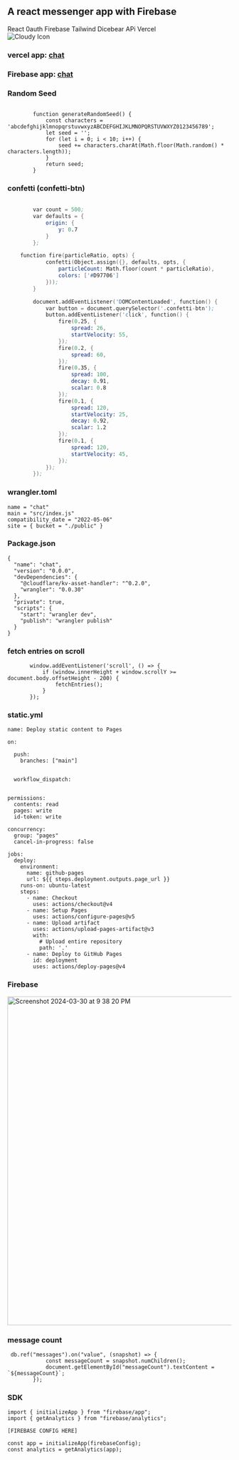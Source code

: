 ## A react messenger app with Firebase<br>
React 0auth Firebase Tailwind Dicebear APi Vercel<br>
<img id="modeIcon" src="https://bucket.jessejesse.com/fire.webp" alt="Cloudy Icon" class="w-6 h-6 mr-2"><br>
### vercel app: [chat](https://pyroscript.vercel.app/)
### Firebase app: [chat](https://fresh-squeezed-lemons.web.app)



### Random Seed

```
      
        function generateRandomSeed() {
            const characters = 'abcdefghijklmnopqrstuvwxyzABCDEFGHIJKLMNOPQRSTUVWXYZ0123456789';
            let seed = '';
            for (let i = 0; i < 10; i++) {
                seed += characters.charAt(Math.floor(Math.random() * characters.length));
            }
            return seed;
        }

```
### confetti (confetti-btn)

```s
     
        var count = 500;
        var defaults = {
            origin: {
                y: 0.7
            }
        };

    function fire(particleRatio, opts) {
            confetti(Object.assign({}, defaults, opts, {
                particleCount: Math.floor(count * particleRatio),
                colors: ['#D97706']
            }));
        }

        document.addEventListener('DOMContentLoaded', function() {
            var button = document.querySelector('.confetti-btn');
            button.addEventListener('click', function() {
                fire(0.25, {
                    spread: 26,
                    startVelocity: 55,
                });
                fire(0.2, {
                    spread: 60,
                });
                fire(0.35, {
                    spread: 100,
                    decay: 0.91,
                    scalar: 0.8
                });
                fire(0.1, {
                    spread: 120,
                    startVelocity: 25,
                    decay: 0.92,
                    scalar: 1.2
                });
                fire(0.1, {
                    spread: 120,
                    startVelocity: 45,
                });
            });
        });
```

### wrangler.toml

```
name = "chat"
main = "src/index.js"
compatibility_date = "2022-05-06"
site = { bucket = "./public" }
```
### Package.json
```
{
  "name": "chat",
  "version": "0.0.0",
  "devDependencies": {
    "@cloudflare/kv-asset-handler": "^0.2.0",
    "wrangler": "0.0.30"
  },
  "private": true,
  "scripts": {
    "start": "wrangler dev",
    "publish": "wrangler publish"
  }
}
```
### fetch entries on scroll
 
 ```
        window.addEventListener('scroll', () => {
            if (window.innerHeight + window.scrollY >= document.body.offsetHeight - 200) {
                fetchEntries();
            }
        });
 ```

### static.yml

```
name: Deploy static content to Pages

on:
 
  push:
    branches: ["main"]

 
  workflow_dispatch:


permissions:
  contents: read
  pages: write
  id-token: write

concurrency:
  group: "pages"
  cancel-in-progress: false

jobs:
  deploy:
    environment:
      name: github-pages
      url: ${{ steps.deployment.outputs.page_url }}
    runs-on: ubuntu-latest
    steps:
      - name: Checkout
        uses: actions/checkout@v4
      - name: Setup Pages
        uses: actions/configure-pages@v5
      - name: Upload artifact
        uses: actions/upload-pages-artifact@v3
        with:
          # Upload entire repository
          path: '.'
      - name: Deploy to GitHub Pages
        id: deployment
        uses: actions/deploy-pages@v4
```
### Firebase
<img width="738" alt="Screenshot 2024-03-30 at 9 38 20 PM" src="https://github.com/sudo-self/pyroscript/assets/119916323/236b9d29-7b83-4baf-a48b-63521a47f299"><br>

### message count

```
 db.ref("messages").on("value", (snapshot) => {
            const messageCount = snapshot.numChildren();
            document.getElementById("messageCount").textContent = `${messageCount}`;
        });
```
### SDK

```
import { initializeApp } from "firebase/app";
import { getAnalytics } from "firebase/analytics";

[FIREBASE CONFIG HERE]

const app = initializeApp(firebaseConfig);
const analytics = getAnalytics(app);

```



